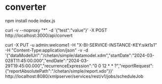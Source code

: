 # converter

npm install
node index.js

curl -v --noproxy "*" -d '{"test":"value"}' -X POST http://localhost:3000/api/convert

curl -X PUT -u admin:welcome1 -H "X-BI-SERVICE-INSTANCE-KEY:sikt1s1" -H "Content-Type:application/json" -v -d '{"dataModelUrl":"/chetan/simple/datamodel.xdm","startDate":"2024-03-028T11:45:00.000","endDate":"2024-03-29T19:45:00.000","recurrenceExpression":"0 0 12 * * ?","reportRequest":{"reportAbsolutePath":"/chetan/simple/report.xdo"}}' http://localhost:8080/xmlpserver/services/rest/v1/jobs/scheduleJob

